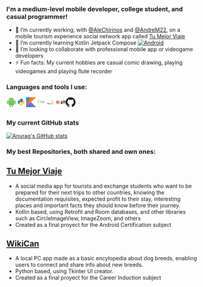 ### I'm a medium-level mobile developer, college student, and casual programmer!

- 🔭 I’m currently working, with [@AleChirinos](https://github.com/AndreM22) and [@AndreM22](https://github.com/AndreM22), on a mobile tourism experience social network app called [Tu Mejor Viaje][githubRepoSafari]
- 🌱 I’m currently learning Kotlin Jetpack Compose [<img src="https://tabris.com/wp-content/uploads/2021/06/jetpack-compose-icon_RGB.png" width="26px" alt="Android"/>][jetpackSite]
- 👯 I’m looking to collaborate with professional mobile app or videogame developers
- ⚡ Fun facts: My current hobbies are casual comic drawing, playing videogames and playing flute recorder

### Languages and tools I use:
[<img align="left" src="https://raw.githubusercontent.com/github/explore/80688e429a7d4ef2fca1e82350fe8e3517d3494d/topics/android/android.png" width="26px" alt="Android"/>][androidSite]
[<img align="left" src="https://raw.githubusercontent.com/github/explore/80688e429a7d4ef2fca1e82350fe8e3517d3494d/topics/python/python.png" width="26px" alt="Python"/>][pythonSite] 
[<img align="left" src="https://raw.githubusercontent.com/github/explore/80688e429a7d4ef2fca1e82350fe8e3517d3494d/topics/kotlin/kotlin.png" width="26px" alt="Kotlin"/>][kotlinSite]
[<img align="left" src="https://raw.githubusercontent.com/github/explore/78df643247d429f6cc873026c0622819ad797942/topics/java/java.png" width="26px" alt="Java"/>][javaSite]
[<img align="left" src="https://raw.githubusercontent.com/github/explore/80688e429a7d4ef2fca1e82350fe8e3517d3494d/topics/mysql/mysql.png" width="26px" alt="mySQL"/>][mySQLSite]
[<img align="left" src="https://raw.githubusercontent.com/github/explore/78df643247d429f6cc873026c0622819ad797942/topics/git/git.png" width="26px" alt="Git"/>][gitSite]
[<img align="left" src="https://raw.githubusercontent.com/github/explore/78df643247d429f6cc873026c0622819ad797942/topics/github/github.png" width="26px" alt="Github"/>][githubSite]

<br/>
<br/>

### My current GitHub stats
[![Anurag's GitHub stats](https://github-readme-stats.vercel.app/api?username=NickyGon)](https://github.com/anuraghazra/github-readme-stats)

### My best Repositories, both shared and own ones:
## [Tu Mejor Viaje][githubRepoSafari]
- A social media app for tourists and exchange students who want to be prepared for their next trips to other countries, knowing the documentation requisites, expected profit to their stay, interesting places and important facts they should know before their journey. </br>
- Kotlin based, using Retrofit and Room databases, and other libraries such as CircleImageView, ImageZoom, and others
- Created as a final proyect for the Android Certification subject
## [WikiCan][gitHubRepoInduccion]
- A local PC app made as a basic encylopedia about dog breeds, enabling users to connect and share info about new breeds.</br>
- Python based, using Tkinter UI creator.</br>
- Created as a final proyect for the Career Induction subject

[androidSite]:https://developer.android.com/
[pythonSite]:https://www.python.org/
[kotlinSite]:https://developer.android.com/kotlin?hl=es-419&gclid=Cj0KCQjwrJOMBhCZARIsAGEd4VHHNR8QG4LAYz5aiLqqyAEJMDOfe-rZ1FrShEo0p51e0WUOhrlk3uIaAqn1EALw_wcB&gclsrc=aw.ds
[githubSite]:https://github.com/
[gitSite]:https://git-scm.com/
[mySQLSite]:https://www.mysql.com/
[javaSite]:https://www.java.com/es/
[githubRepoSafari]:]
[githubRepoInduccion]:https://github.com/NickyGon/trabajoDeInduccion
[jetpackSite]:https://developer.android.com/jetpack/compose?gclid=Cj0KCQjwrJOMBhCZARIsAGEd4VGH7Dt2qofwFpDHSs7pmPiiGka1hC60w2FrFOPopfmklqUhONbXrisaAs07EALw_wcB&gclsrc=aw.ds

<!--
**NickyGon/NickyGon** is a ✨ _special_ ✨ repository because its `README.md` (this file) appears on your GitHub profile.

Here are some ideas to get you started:


-->
